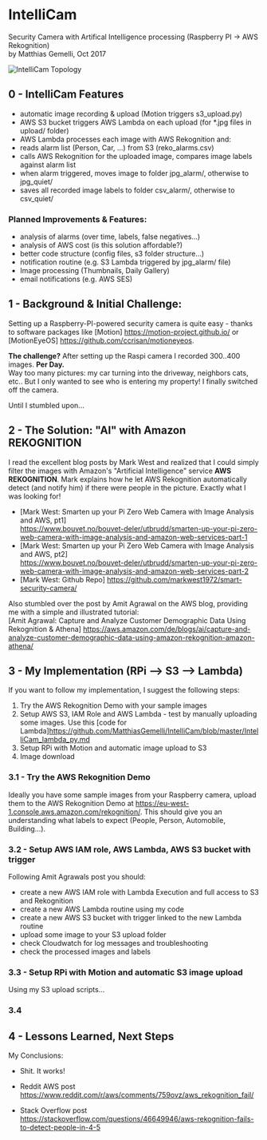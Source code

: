 # IntelliCam
Security Camera with Artifical Intelligence processing (Raspberry PI -> AWS Rekognition)  
by  Matthias Gemelli, Oct 2017

![IntelliCam Topology](https://github.com/MatthiasGemelli/IntelliCam/blob/master/intellicam_topo.png)



## 0 - IntelliCam Features
- automatic image recording & upload (Motion triggers s3_upload.py)
- AWS S3 bucket triggers AWS Lambda on each upload (for *.jpg files in upload/ folder)
- AWS Lambda processes each image with AWS Rekognition and:
- reads alarm list (Person, Car, ...) from S3 (reko_alarms.csv)
- calls AWS Rekognition for the uploaded image, compares image labels against alarm list
- when alarm triggered, moves image to folder jpg_alarm/, otherwise to jpg_quiet/
- saves all recorded image labels to folder csv_alarm/, otherwise to csv_quiet/

### Planned Improvements & Features:
- analysis of alarms (over time, labels, false negatives...)
- analysis of AWS cost (is this solution affordable?)
- better code structure (config files, s3 folder structure...)
- notification routine (e.g. S3 Lambda triggered by jpg_alarm/ file)
- Image processing (Thumbnails, Daily Gallery)
- email notifications (e.g. AWS SES)


## 1 - Background & Initial Challenge:
Setting up a Raspberry-PI-powered security camera is quite easy - thanks to software packages like [Motion] <https://motion-project.github.io/> or [MotionEyeOS] <https://github.com/ccrisan/motioneyeos>.

**The challenge?**  After setting up the Raspi camera I recorded 300..400 images. **Per Day.**   
Way too many pictures: my car turning into the driveway, neighbors cats, etc.. But I only wanted to see who is entering my property! I finally switched off the camera. 

Until I stumbled upon...


## 2 - The Solution: "AI" with Amazon REKOGNITION
I read the excellent blog posts by Mark West and realized that I could simply filter the images with Amazon's "Artificial Intelligence" service **AWS REKOGNITION**.
Mark explains how he let AWS Rekognition automatically detect (and notify him) if there were people in the picture. Exactly what I was looking for! 

- [Mark West: Smarten up your Pi Zero Web Camera with Image Analysis and AWS, pt1]  
<https://www.bouvet.no/bouvet-deler/utbrudd/smarten-up-your-pi-zero-web-camera-with-image-analysis-and-amazon-web-services-part-1>
- [Mark West: Smarten up your Pi Zero Web Camera with Image Analysis and AWS, pt2]  
<https://www.bouvet.no/bouvet-deler/utbrudd/smarten-up-your-pi-zero-web-camera-with-image-analysis-and-amazon-web-services-part-2>
- [Mark West: Github Repo] <https://github.com/markwest1972/smart-security-camera/>

Also stumbled over the post by Amit Agrawal on the AWS blog, providing me with a simple and illustrated tutorial:   
[Amit Agrawal: Capture and Analyze Customer Demographic Data Using Rekognition & Athena]
<https://aws.amazon.com/de/blogs/ai/capture-and-analyze-customer-demographic-data-using-amazon-rekognition-amazon-athena/>


## 3 - My Implementation (RPi --> S3 --> Lambda)
If you want to follow my implementation, I suggest the following steps:

1. Try the AWS Rekognition Demo with your sample images
2. Setup AWS S3, IAM Role and AWS Lambda - test by manually uploading some images. 
Use this [code for Lambda]<https://github.com/MatthiasGemelli/IntelliCam/blob/master/IntelliCam_lambda_py.md>
3. Setup RPi with Motion and automatic image upload to S3
4. Image download

### 3.1 - Try the AWS Rekognition Demo
Ideally you have some sample images from your Raspberry camera, upload them to the AWS Rekognition Demo at <https://eu-west-1.console.aws.amazon.com/rekognition/>.
This should give you an understanding what labels to expect (People, Person, Automobile, Building...).


### 3.2 - Setup AWS IAM role, AWS Lambda, AWS S3 bucket with trigger
Following Amit Agrawals post you should:

- create a new AWS IAM role with Lambda Execution and full access to S3 and Rekognition
- create a new AWS Lambda routine using my code 
- create a new AWS S3 bucket with trigger linked to the new Lambda routine
- upload some image to your S3 upload folder
- check Cloudwatch for log messages and troubleshooting
- check the processed images and labels

### 3.3 - Setup RPi with Motion and automatic S3 image upload
Using my S3 upload scripts...


### 3.4


## 4 - Lessons Learned, Next Steps

My Conclusions:

- Shit. It works! 



- Reddit AWS post <https://www.reddit.com/r/aws/comments/759ovz/aws_rekognition_fail/>
- Stack Overflow post <https://stackoverflow.com/questions/46649946/aws-rekognition-fails-to-detect-people-in-4-5>
